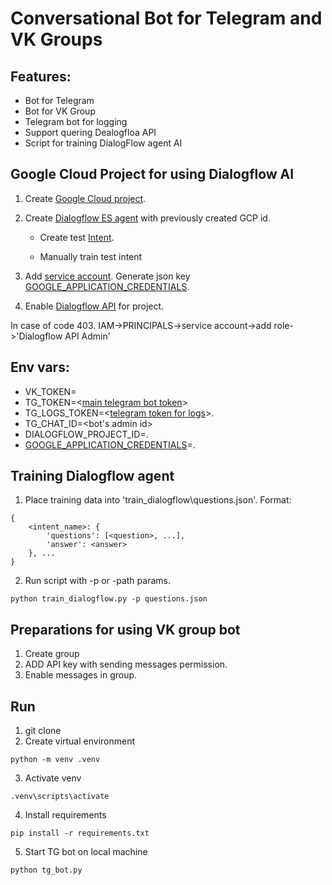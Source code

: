 # Conversational Bot for Telegram and VK Groups

## Features:
* Bot for Telegram
* Bot for VK Group
* Telegram bot for logging
* Support quering Dealogfloa API
* Script for training DialogFlow agent AI


## Google Cloud Project for using Dialogflow AI

1.  Create [Google Cloud project](https://cloud.google.com/dialogflow/es/docs/quick/setup).

2.  Create [Dialogflow ES agent](https://cloud.google.com/dialogflow/es/docs/quick/build-agent) with previously created GCP id.

    * Create test [Intent](https://cloud.google.com/dialogflow/es/docs/intents-overview).

    * Manually train test intent

4.  Add [service account](https://cloud.google.com/docs/authentication/getting-started). Generate json key [GOOGLE_APPLICATION_CREDENTIALS](https://cloud.google.com/docs/authentication/getting-started#:~:text=Create%20a%20service%20account%20key%3A).

5.  Enable [Dialogflow API](https://cloud.google.com/dialogflow/es/docs/quick/setup#api) for project.

In case of code 403. IAM->PRINCIPALS->service account->add role->'Dialogflow API Admin'


## Env vars:

* VK_TOKEN=<API token VK group>
* TG_TOKEN=<[main telegram bot token](https://t.me/botfather)>
* TG_LOGS_TOKEN=<[telegram token for logs](https://t.me/botfather)>.
* TG_CHAT_ID=<bot's admin id>
* DIALOGFLOW_PROJECT_ID=<id Google Cloud Project>.
* [GOOGLE_APPLICATION_CREDENTIALS](https://cloud.google.com/docs/authentication/getting-started#setting_the_environment_variable)=<kson key path>.


## Training Dialogflow agent
1. Place training data into 'train_dialogflow\questions.json'. Format:
```
{
    <intent_name>: {
        'questions': [<question>, ...],
        'answer': <answer>
    }, ...
}
```
2. Run script with -p or -path params.
```
python train_dialogflow.py -p questions.json
```

## Preparations for using VK group bot
1. Create group
2. ADD API key with sending messages permission.
3. Enable messages in group.


## Run


1. git clone <repository url>
2. Create virtual environment

```
python -m venv .venv
```

3. Activate venv

```
.venv\scripts\activate
```

4. Install requirements

```
pip install -r requirements.txt
```

5. Start TG bot on local machine

```
python tg_bot.py
```

